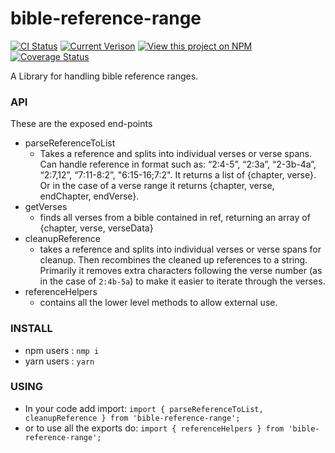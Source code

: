 
# bible-reference-range

[![CI Status](https://github.com/unfoldingWord/bible-reference-range/workflows/CI/badge.svg)](https://github.com/unfoldingWord/bible-reference-range/actions)
[![Current Verison](https://img.shields.io/github/tag/unfoldingWord/bible-reference-range.svg)](https://github.com/unfoldingWord/bible-reference-range/tags)
[![View this project on NPM](https://img.shields.io/npm/v/bible-reference-range)](https://www.npmjs.com/package/bible-reference-range)
[![Coverage Status](https://coveralls.io/repos/github/unfoldingWord/bible-reference-range/badge.svg?branch=main)](https://coveralls.io/github/unfoldingWord/bible-reference-range?branch=main)

A Library for handling bible reference ranges.

### API
These are the exposed end-points
- parseReferenceToList
  - Takes a reference and splits into individual verses or verse spans. Can handle reference in format such as: “2:4-5”, “2:3a”, “2-3b-4a”, “2:7,12”, “7:11-8:2”, "6:15-16;7:2".  It returns a list of {chapter, verse}.  Or in the case of a verse range it returns {chapter, verse, endChapter, endVerse}.
- getVerses
  - finds all verses from a bible contained in ref, returning an array of {chapter, verse, verseData}
- cleanupReference
  - takes a reference and splits into individual verses or verse spans for cleanup.  Then recombines the cleaned up references to a string.  Primarily it removes extra characters following the verse number (as in the case of `2:4b-5a`) to make it easier to iterate through the verses.
- referenceHelpers
  - contains all the lower level methods to allow external use.

### INSTALL
- npm users : `nmp i`
- yarn users : `yarn`

### USING
- In your code add import:
`import { parseReferenceToList, cleanupReference } from 'bible-reference-range';`
- or to use all the exports do:
`import { referenceHelpers } from 'bible-reference-range';`
